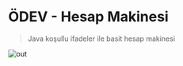 # ÖDEV - Hesap Makinesi

> Java koşullu ifadeler ile basit hesap makinesi

![out](https://user-images.githubusercontent.com/35347777/138592443-b0eca0e9-0331-4aa7-b3cc-d331e1a7f27e.gif)


